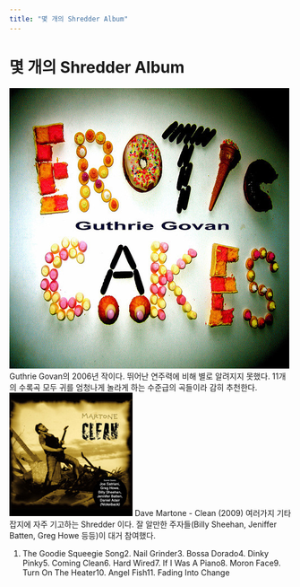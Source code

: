 ```yaml
---
title: "몇 개의 Shredder Album"
---
```

# 몇 개의 Shredder Album


![image](/assets/images/1ef2a6abcc6c247e1d7470dbbe021a1c.jpg)
Guthrie Govan의 2006년 작이다.
뛰어난 연주력에 비해 별로 알려지지 못했다.
11개의 수록곡 모두 귀를 엄청나게 놀라게 하는 수준급의 곡들이라 감히 추천한다.
![image](/assets/images/73ddb6e3b4e867b01f20b6b854c1d5c3.jpg)
Dave Martone - Clean (2009)
여러가지 기타 잡지에 자주 기고하는 Shredder 이다. 잘 알만한 주자들(Billy Sheehan, Jeniffer Batten, Greg Howe 등등)이 대거 참여했다.
1. The Goodie Squeegie Song2. Nail Grinder3. Bossa Dorado4. Dinky Pinky5. Coming Clean6. Hard Wired7. If I Was A Piano8. Moron Face9. Turn On The Heater10. Angel Fish11. Fading Into Change
 





